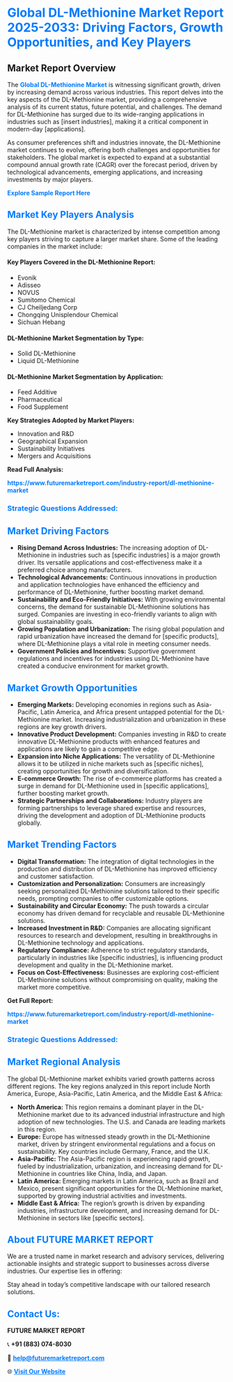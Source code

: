 <h1 style="color: #007BFF;">Global DL-Methionine Market Report 2025-2033: Driving Factors, Growth Opportunities, and Key Players</h1>

<section id="overview">
<h2>Market Report Overview</h2>
<p>The <a href="https://www.futuremarketreport.com/industry-report/dl-methionine-market" style="color: #007BFF; text-decoration: none;"><strong>Global DL-Methionine Market</strong></a> is witnessing significant growth, driven by increasing demand across various industries. This report delves into the key aspects of the DL-Methionine market, providing a comprehensive analysis of its current status, future potential, and challenges. The demand for DL-Methionine has surged due to its wide-ranging applications in industries such as [insert industries], making it a critical component in modern-day [applications].</p>
<p>As consumer preferences shift and industries innovate, the DL-Methionine market continues to evolve, offering both challenges and opportunities for stakeholders. The global market is expected to expand at a substantial compound annual growth rate (CAGR) over the forecast period, driven by technological advancements, emerging applications, and increasing investments by major players.</p>
</section>

<section id="overview">
<p><a href="https://www.futuremarketreport.com/request-sample/reportId=44198" style="color: #007BFF; text-decoration: none;"><strong>Explore Sample Report Here</strong></a></p>
</section>

<section id="key-players">
<h2 style="color: #007BFF;">Market Key Players Analysis</h2>
<p>The DL-Methionine market is characterized by intense competition among key players striving to capture a larger market share. Some of the leading companies in the market include:</p>
<h4>Key Players Covered in the DL-Methionine Report:</h4>
<ul><li>Evonik</li><li>Adisseo</li><li>NOVUS</li><li>Sumitomo Chemical</li><li>CJ Cheiljedang Corp</li><li>Chongqing Unisplendour Chemical</li><li>Sichuan Hebang</li></ul>
<h4>DL-Methionine Market Segmentation by Type:</h4>
<ul><li>Solid DL-Methionine</li><li>Liquid DL-Methionine</li></ul>

<h4>DL-Methionine Market Segmentation by Application:</h4>
<ul><li>Feed Additive</li><li>Pharmaceutical</li><li>Food Supplement</li></ul>
<p><strong>Key Strategies Adopted by Market Players:</strong></p>
<ul>
<li>Innovation and R&D</li>
<li>Geographical Expansion</li>
<li>Sustainability Initiatives</li>
<li>Mergers and Acquisitions</li>
</ul>
</section>

<section>
<p><strong>Read Full Analysis: </strong></p><a href="https://www.futuremarketreport.com/industry-report/dl-methionine-market" style="color: #007BFF; text-decoration: none;"><strong>https://www.futuremarketreport.com/industry-report/dl-methionine-market</strong></a>
<h3 style="color: #007BFF;">Strategic Questions Addressed:</h3>
</section>

<section id="driving-factors">
<h2 style="color: #007BFF;">Market Driving Factors</h2>
<ul>
<li><strong>Rising Demand Across Industries:</strong> The increasing adoption of DL-Methionine in industries such as [specific industries] is a major growth driver. Its versatile applications and cost-effectiveness make it a preferred choice among manufacturers.</li>
<li><strong>Technological Advancements:</strong> Continuous innovations in production and application technologies have enhanced the efficiency and performance of DL-Methionine, further boosting market demand.</li>
<li><strong>Sustainability and Eco-Friendly Initiatives:</strong> With growing environmental concerns, the demand for sustainable DL-Methionine solutions has surged. Companies are investing in eco-friendly variants to align with global sustainability goals.</li>
<li><strong>Growing Population and Urbanization:</strong> The rising global population and rapid urbanization have increased the demand for [specific products], where DL-Methionine plays a vital role in meeting consumer needs.</li>
<li><strong>Government Policies and Incentives:</strong> Supportive government regulations and incentives for industries using DL-Methionine have created a conducive environment for market growth.</li>
</ul>
</section>

<section id="growth-opportunities">
<h2 style="color: #007BFF;">Market Growth Opportunities</h2>
<ul>
<li><strong>Emerging Markets:</strong> Developing economies in regions such as Asia-Pacific, Latin America, and Africa present untapped potential for the DL-Methionine market. Increasing industrialization and urbanization in these regions are key growth drivers.</li>
<li><strong>Innovative Product Development:</strong> Companies investing in R&D to create innovative DL-Methionine products with enhanced features and applications are likely to gain a competitive edge.</li>
<li><strong>Expansion into Niche Applications:</strong> The versatility of DL-Methionine allows it to be utilized in niche markets such as [specific niches], creating opportunities for growth and diversification.</li>
<li><strong>E-commerce Growth:</strong> The rise of e-commerce platforms has created a surge in demand for DL-Methionine used in [specific applications], further boosting market growth.</li>
<li><strong>Strategic Partnerships and Collaborations:</strong> Industry players are forming partnerships to leverage shared expertise and resources, driving the development and adoption of DL-Methionine products globally.</li>
</ul>
</section>

<section id="trending-factors">
<h2 style="color: #007BFF;">Market Trending Factors</h2>
<ul>
<li><strong>Digital Transformation:</strong> The integration of digital technologies in the production and distribution of DL-Methionine has improved efficiency and customer satisfaction.</li>
<li><strong>Customization and Personalization:</strong> Consumers are increasingly seeking personalized DL-Methionine solutions tailored to their specific needs, prompting companies to offer customizable options.</li>
<li><strong>Sustainability and Circular Economy:</strong> The push towards a circular economy has driven demand for recyclable and reusable DL-Methionine solutions.</li>
<li><strong>Increased Investment in R&D:</strong> Companies are allocating significant resources to research and development, resulting in breakthroughs in DL-Methionine technology and applications.</li>
<li><strong>Regulatory Compliance:</strong> Adherence to strict regulatory standards, particularly in industries like [specific industries], is influencing product development and quality in the DL-Methionine market.</li>
<li><strong>Focus on Cost-Effectiveness:</strong> Businesses are exploring cost-efficient DL-Methionine solutions without compromising on quality, making the market more competitive.</li>
</ul>
</section>

<section>
<p><strong>Get Full Report: </strong></p><a href="https://www.futuremarketreport.com/industry-report/dl-methionine-market" style="color: #007BFF; text-decoration: none;"><strong>https://www.futuremarketreport.com/industry-report/dl-methionine-market</strong></a>
<h3 style="color: #007BFF;">Strategic Questions Addressed:</h3>
</section>


<section id="regional-analysis">
<h2 style="color: #007BFF;">Market Regional Analysis</h2>
<p>The global DL-Methionine market exhibits varied growth patterns across different regions. The key regions analyzed in this report include North America, Europe, Asia-Pacific, Latin America, and the Middle East & Africa:</p>
<ul>
<li><strong>North America:</strong> This region remains a dominant player in the DL-Methionine market due to its advanced industrial infrastructure and high adoption of new technologies. The U.S. and Canada are leading markets in this region.</li>
<li><strong>Europe:</strong> Europe has witnessed steady growth in the DL-Methionine market, driven by stringent environmental regulations and a focus on sustainability. Key countries include Germany, France, and the U.K.</li>
<li><strong>Asia-Pacific:</strong> The Asia-Pacific region is experiencing rapid growth, fueled by industrialization, urbanization, and increasing demand for DL-Methionine in countries like China, India, and Japan.</li>
<li><strong>Latin America:</strong> Emerging markets in Latin America, such as Brazil and Mexico, present significant opportunities for the DL-Methionine market, supported by growing industrial activities and investments.</li>
<li><strong>Middle East & Africa:</strong> The region’s growth is driven by expanding industries, infrastructure development, and increasing demand for DL-Methionine in sectors like [specific sectors].</li>
</ul>
</section>

<footer>
<h2 style="color: #007BFF;">About FUTURE MARKET REPORT</h2>
<p>We are a trusted name in market research and advisory services, delivering actionable insights and strategic support to businesses across diverse industries. Our expertise lies in offering:</p>

<p>Stay ahead in today’s competitive landscape with our tailored research solutions.</p>

<h2 style="color: #007BFF;">Contact Us:</h2>
<p><strong>FUTURE MARKET REPORT</strong></p>
<p>📞 <strong>+91 (883) 074-8030</strong></p>
<p>📧 <strong><a href="mailto:help@futuremarketreport.com" style="color: #007BFF;">help@futuremarketreport.com</a></strong></p>
<p>🌐 <strong><a href="https://www.futuremarketreport.com/" style="color: #007BFF;">Visit Our Website</a></strong></p>
</footer>